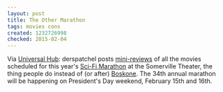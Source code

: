 ```yaml
---
layout: post
title: The Other Marathon
tags: movies cons
created: 1232726998
checked: 2015-02-04
---
```

Via [Universal Hub](http://www.universalhub.com/node/22894):  derspatchel posts [mini-reviews](http://derspatchel.livejournal.com/688316.html) of all the movies scheduled for this year's [Sci-Fi Marathon](http://bostonscifi.com/) at the Somerville Theater, the thing people do instead of (or after) [Boskone](http://www.nesfa.org/Boskone/).  The 34th annual marathon will be happening on President's Day weekend, February 15th and 16th.
